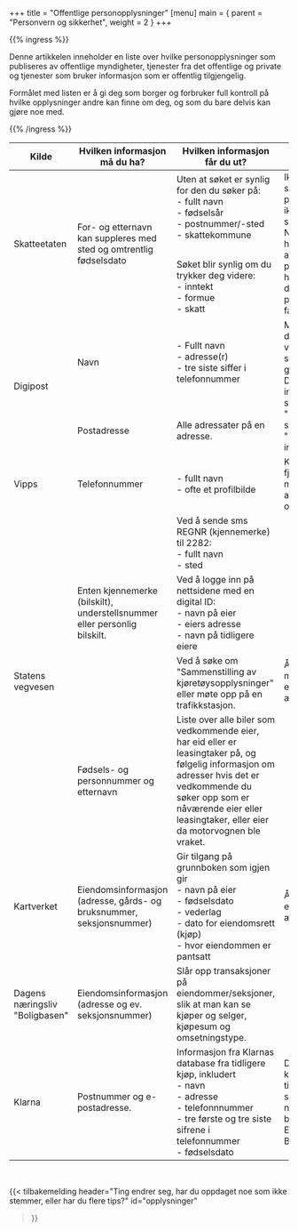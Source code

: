 +++
title = "Offentlige personopplysninger"
[menu]
main = { parent = "Personvern og sikkerhet", weight = 2 }
+++

<!-- markdownlint-disable MD033 -->

{{% ingress %}}

Denne artikkelen inneholder en liste over hvilke personopplysninger som publiseres av
offentlige myndigheter, tjenester fra det offentlige
og private og tjenester som bruker informasjon som er offentlig tilgjengelig.

Formålet med listen er å gi deg som borger og forbruker full kontroll på hvilke opplysninger
andre kan finne om deg, og som du bare delvis kan gjøre noe med.

{{% /ingress %}}

<table class="table table-bordered">
<thead>
  <tr>
    <th scope="col">Kilde</th>
    <th scope="col">Hvilken informasjon må du ha?</th>
    <th scope="col">Hvilken informasjon får du ut?</th>
    <th scope="col">Kommentar</th>
  </tr>
</thead>
<tbody>
  <tr>
    <td rowspan="2">Skatteetaten</td>
    <td rowspan="2">For- og etternavn<br>kan suppleres med sted og omtrentlig fødselsdato</td>
    <td>Uten at søket er synlig for den du søker på:<br>- fullt navn<br>- fødselsår<br>- postnummer/-sted<br>- skattekommune<br><br></td>
    <td rowspan="2">Ikke mulig å søke på personer som ikke lengre skatter til Norge, har hemmelig adresse, personer som har avgått med døden, personer uten fast bopel, mv.</td>
  </tr>
  <tr>
    <td>Søket blir synlig om du trykker deg videre:<br>- inntekt<br>- formue<br>- skatt</td>
  </tr>
  <tr>
    <td rowspan="2">Digipost</td>
    <td>Navn</td>
    <td>- Fullt navn<br>- adresse(r)<br>- tre siste siffer i telefonnummer</td>
    <td rowspan="2">Mange har dette på uten å vite det, kan skrus av ved å gå inn på Digiposts innstillinger og skru av "Synlighet ved søk" under "Personlige innstillinger".</td>
  </tr>
  <tr>
    <td>Postadresse</td>
    <td>Alle adressater på en adresse.</td>
  </tr>
  <tr>
    <td>Vipps</td>
    <td>Telefonnummer</td>
    <td>- fullt navn<br>- ofte et profilbilde</td>
    <td>Kan ikke fjernes med mindre Vipps-avtalen sies opp.</td>
  </tr>
  <tr>
    <td rowspan="4">Statens vegvesen</td>
    <td rowspan="3">Enten kjennemerke (bilskilt), understellsnummer eller personlig bilskilt.</td>
    <td>Ved å sende sms REGNR (kjennemerke) til 2282:<br>- fullt navn<br>- sted</td>
    <td rowspan="4">Å eie motorvogner er et offentlig ærend i Norge.</td>
  </tr>
  <tr>
    <td>Ved å logge inn på nettsidene med en digital ID:<br>- navn på eier<br>- eiers adresse<br>- navn på tidligere eiere</td>
  </tr>
  <tr>
    <td>Ved å søke om "Sammenstilling av kjøretøysopplysninger" eller møte opp på en trafikkstasjon.</td>
  </tr>
  <tr>
    <td>Fødsels- og personnummer og etternavn</td>
    <td>Liste over alle biler som vedkommende eier, har eid eller er leasingtaker på, og følgelig informasjon om adresser hvis det er vedkommende du søker opp som er nåværende eier eller leasingtaker, eller eier da motorvognen ble vraket.</td>
  </tr>
  <tr>
    <td>Kartverket</td>
    <td>Eiendomsinformasjon (adresse, gårds- og bruksnummer, seksjonsnummer)</td>
    <td>Gir tilgang på grunnboken som igjen gir<br>- navn på eier<br>- fødselsdato<br>- vederlag<br>- dato for eiendomsrett (kjøp)<br>- hvor eiendommen er pantsatt</td>
    <td>Å eie eiendom er et offentlig ærend i Norge.</td>
  </tr>
  <tr>
    <td>Dagens næringsliv "Boligbasen"</td>
    <td>Eiendomsinformasjon (adresse og ev. seksjonsnummer)</td>
    <td>Slår opp transaksjoner på eiendommer/seksjoner, slik at man kan se kjøper og selger, kjøpesum og omsetningstype.</td>
    <td></td>
  </tr>
  <tr>
    <td>Klarna</td>
    <td>Postnummer og e-postadresse.</td>
    <td>Informasjon fra Klarnas database fra tidligere kjøp, inkludert<br>- navn<br>- adresse<br>- telefonnnummer<br>- tre første og tre siste sifrene i telefonnummer<br>- fødselsdato</td>
    <td>Du må bruke kasseløsningen til en hvilken som helst nettbutikk som bruker Klarna. Eksempel: Barnas hus.</td>
  </tr>
</tbody>
</table>

<br>

{{< tilbakemelding
header="Ting endrer seg, har du oppdaget noe som ikke stemmer, eller har du flere tips?"
id="opplysninger"
>}}
